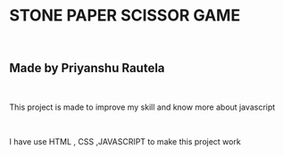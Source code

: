 <h1>STONE PAPER SCISSOR GAME</h1>
</br>
<h2>Made by  Priyanshu Rautela </h2>
</br>
<p>This project is made to improve my skill and know more about javascript</p>
</br>
<p>I have use HTML , CSS ,JAVASCRIPT to make this project work</p>